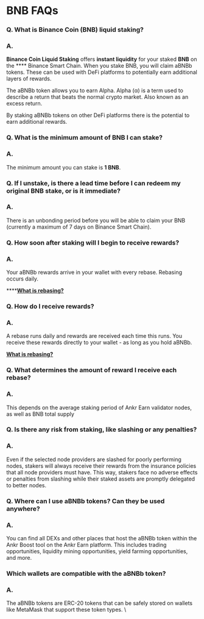 # BNB FAQs

### **Q. What is Binance Coin (BNB) liquid staking?**

### **A.**

**Binance Coin Liquid Staking** offers **instant liquidity** for your staked **BNB** on the **** Binance Smart Chain. When you stake BNB, you will claim aBNBb tokens. These can be used with DeFi platforms to potentially earn additional layers of rewards.

The aBNBb token allows you to earn Alpha. Alpha (α) is a term used to describe a return that beats the normal crypto market. Also known as an excess return.&#x20;

By staking aBNBb tokens on other DeFi platforms there is the potential to earn additional rewards.

### Q. What is the minimum amount of BNB I can stake?

### A.

The minimum amount you can stake is **1 BNB**.

### Q. If I unstake, is there a lead time before I can redeem my original BNB stake, or is it immediate?

### A.

There is an unbonding period before you will be able to claim your BNB (currently a maximum of 7 days on Binance Smart Chain).

### Q. How soon after staking will I begin to receive rewards?

### A.

Your aBNBb rewards arrive in your wallet with every rebase. Rebasing occurs daily.&#x20;

****[**What is rebasing?**](https://docs.ankr.com/resources/glossary#rebase-or-rebasing)&#x20;

### Q. How do I receive rewards?

### A.

&#x20;A rebase runs daily and rewards are received each time this runs. You receive these rewards directly to your wallet - as long as you hold aBNBb.

[**What is rebasing?**](https://docs.ankr.com/resources/glossary#rebase-or-rebasing)&#x20;

### Q. What determines the amount of reward I receive each rebase?

### A.

This depends on the average staking period of Ankr Earn validator nodes, as well as BNB total supply

### Q. Is there any risk from staking, like slashing or any penalties?

### A.

Even if the selected node providers are slashed for poorly performing nodes, stakers will always receive their rewards from the insurance policies that all node providers must have. This way, stakers face no adverse effects or penalties from slashing while their staked assets are promptly delegated to better nodes.

### Q. Where can I use aBNBb tokens? Can they be used anywhere?

### A.&#x20;

You can find all DEXs and other places that host the aBNBb token within the Ankr Boost tool on the Ankr Earn platform. This includes trading opportunities, liquidity mining opportunities, yield farming opportunities, and more.

### Which wallets are compatible with the aBNBb token?&#x20;

### A.&#x20;

The aBNBb tokens are ERC-20 tokens that can be safely stored on wallets like MetaMask that support these token types. \
